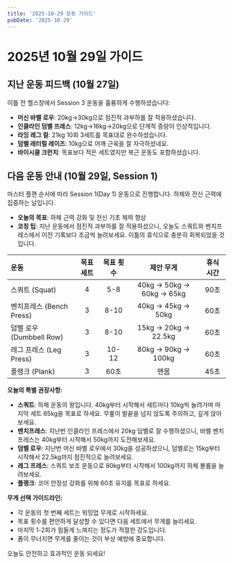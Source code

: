 ```yaml
---
title: '2025-10-29 운동 가이드'
pubDate: '2025-10-29'
---
```


# 2025년 10월 29일 가이드

## 지난 운동 피드백 (10월 27일)

이틀 전 헬스장에서 Session 3 운동을 훌륭하게 수행하셨습니다:
- **머신 바벨 로우**: 20kg→30kg으로 점진적 과부하를 잘 적용하셨습니다.
- **인클라인 덤벨 프레스**: 12kg→16kg→20kg으로 단계적 증량이 인상적입니다.
- **라잉 레그 컬**: 21kg 10회 3세트를 목표대로 완수하셨습니다.
- **덤벨 래터럴 레이즈**: 10kg으로 어깨 근육을 잘 자극하셨네요.
- **바이시클 크런치**: 목표보다 적은 세트였지만 복근 운동도 포함하셨습니다.

## 다음 운동 안내 (10월 29일, Session 1)

마스터 플랜 순서에 따라 Session 1(Day 1) 운동으로 진행합니다. 하체와 전신 근력에 집중하는 날입니다.

- **오늘의 목표**: 하체 근력 강화 및 전신 기초 체력 향상
- **코칭 팁**: 지난 운동에서 점진적 과부하를 잘 적용하셨으니, 오늘도 스쿼트와 벤치프레스에서 이전 기록보다 조금씩 늘려보세요. 이틀의 휴식으로 충분히 회복되었을 것입니다.

| 운동 | 목표 세트 | 목표 횟수 | 제안 무게 | 휴식 시간 |
| :--- | :---: | :---: | :---: | :---: |
| 스쿼트 (Squat) | 4 | 5-8 | 40kg → 50kg → 60kg → 65kg | 90초 |
| 벤치프레스 (Bench Press) | 3 | 8-10 | 40kg → 45kg → 50kg | 60초 |
| 덤벨 로우 (Dumbbell Row) | 3 | 8-10 | 15kg → 20kg → 22.5kg | 60초 |
| 레그 프레스 (Leg Press) | 3 | 10-12 | 80kg → 90kg → 100kg | 60초 |
| 플랭크 (Plank) | 3 | 60초 | 맨몸 | 45초 |

**오늘의 특별 권장사항:**
- **스쿼트**: 하체 운동의 왕입니다. 40kg부터 시작해서 세트마다 10kg씩 늘려가며 마지막 세트 65kg을 목표로 하세요. 무릎이 발끝을 넘지 않도록 주의하고, 깊게 앉아보세요.
- **벤치프레스**: 지난번 인클라인 프레스에서 20kg 덤벨로 잘 수행하셨으니, 바벨 벤치프레스는 40kg부터 시작해서 50kg까지 도전해보세요.
- **덤벨 로우**: 지난번 머신 바벨 로우에서 30kg을 성공하셨으니, 덤벨로는 15kg부터 시작해서 22.5kg까지 점진적으로 늘려보세요.
- **레그 프레스**: 스쿼트 보조 운동으로 80kg부터 시작해서 100kg까지 하체 볼륨을 늘려보세요.
- **플랭크**: 코어 안정성 강화를 위해 60초 유지를 목표로 하세요.

**무게 선택 가이드라인:**
- 각 운동의 첫 번째 세트는 워밍업 무게로 시작하세요.
- 목표 횟수를 편안하게 달성할 수 있다면 다음 세트에서 무게를 늘리세요.
- 마지막 1-2회가 힘들게 느껴지는 정도가 적절한 강도입니다.
- 폼이 무너지면 무게를 줄이는 것이 부상 예방에 중요합니다.

오늘도 안전하고 효과적인 운동 되세요!